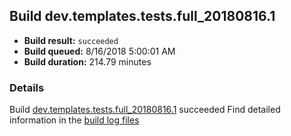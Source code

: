 ## Build dev.templates.tests.full_20180816.1
- **Build result:** `succeeded`
- **Build queued:** 8/16/2018 5:00:01 AM
- **Build duration:** 214.79 minutes
### Details
Build [dev.templates.tests.full_20180816.1](https://winappstudio.visualstudio.com/web/build.aspx?pcguid=a4ef43be-68ce-4195-a619-079b4d9834c2&builduri=vstfs%3a%2f%2f%2fBuild%2fBuild%2f26113) succeeded
Find detailed information in the [build log files](https://uwpctdiags.blob.core.windows.net/buildlogs/dev.templates.tests.full_20180816.1_logs.zip)
